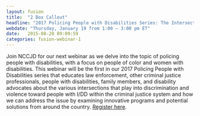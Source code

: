 ```yaml
---
layout: fusion
title:  "2 Box Callout"
headline: "2017 Policing People with Disabilities Series: The Intersection of Race, Disability, and Policing"
webdate: "Thursday, January 19 from 1:00 – 3:00 pm ET"
date:   2015-08-20 09:09:59
categories: fusion-webinar-1
---
```

Join NCCJD for our next webinar as we delve into the topic of policing people with disabilities, with a focus on people of color and women with disabilities. This webinar will be the first in our 2017 Policing People with Disabilities series that educates law enforcement, other criminal justice professionals, people with disabilities, family members, and disability advocates about the various intersections that play into discrimination and violence toward people with I/DD within the criminal justice system and how we can address the issue by examining innovative programs and potential solutions from around the country. <a href="http://bit.ly/2gJ7YyO">Register here</a>.